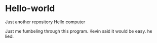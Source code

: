 # Hello-world
Just another repository
Hello computer 

Just me fumbeling through this program.
Kevin said it would be easy. he lied.

